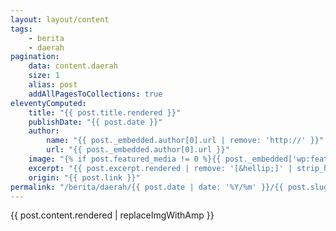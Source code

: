 ```yaml
---
layout: layout/content
tags:
    - berita
    - daerah
pagination:
    data: content.daerah
    size: 1
    alias: post
    addAllPagesToCollections: true
eleventyComputed:
    title: "{{ post.title.rendered }}"
    publishDate: "{{ post.date }}"
    author:
        name: "{{ post._embedded.author[0].url | remove: 'http://' }}"
        url: "{{ post._embedded.author[0].url }}"
    image: "{% if post.featured_media != 0 %}{{ post._embedded['wp:featuredmedia'][0].source_url }}{% else %}{{ false }}{% endif %}"
    excerpt: "{{ post.excerpt.rendered | remove: '[&hellip;]' | strip_html }}"
    origin: "{{ post.link }}"
permalink: "/berita/daerah/{{ post.date | date: '%Y/%m' }}/{{ post.slug | truncate: 100, '' }}.html"
---
```

{{ post.content.rendered | replaceImgWithAmp }}